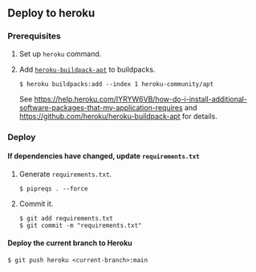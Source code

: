## Deploy to heroku
### Prerequisites
1. Set up `heroku` command.

2. Add [`heroku-buildpack-apt`](https://github.com/heroku/heroku-buildpack-apt) to buildpacks.
   ```shell
   $ heroku buildpacks:add --index 1 heroku-community/apt
   ```

   See
   https://help.heroku.com/IYRYW6VB/how-do-i-install-additional-software-packages-that-my-application-requires
   and
   https://github.com/heroku/heroku-buildpack-apt
   for details.

### Deploy
#### If dependencies have changed, update `requirements.txt`
1. Generate `requirements.txt`.
   ```shell
   $ pipreqs . --force
   ```

2. Commit it.
   ```shell
   $ git add requirements.txt
   $ git commit -m "requirements.txt"
   ```
#### Deploy the current branch to Heroku
```shell
$ git push heroku <current-branch>:main
```
